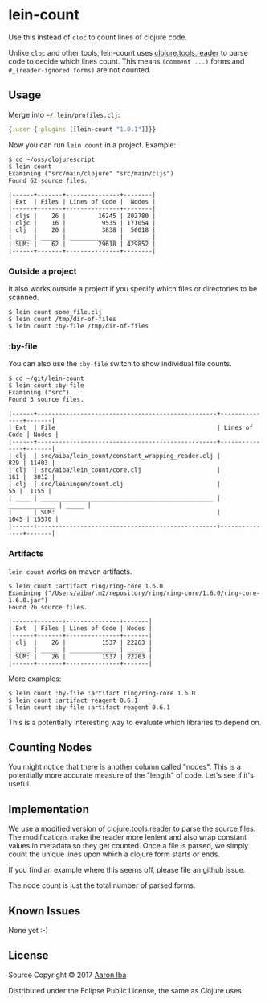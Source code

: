 # lein-count

Use this instead of `cloc` to count lines of clojure code.

Unlike `cloc` and other tools, lein-count uses [clojure.tools.reader][ctr] to parse code to decide which lines count. This means `(comment ...)`
forms and `#_(reader-ignored forms)` are not counted.

[ctr]: https://github.com/clojure/tools.reader

## Usage

Merge into `~/.lein/profiles.clj`:

```clojure
{:user {:plugins [[lein-count "1.0.1"]]}}
```

Now you can run `lein count` in a project.  Example:

```
$ cd ~/oss/clojurescript
$ lein count
Examining ("src/main/clojure" "src/main/cljs")
Found 62 source files.

|------+-------+---------------+--------|
| Ext  | Files | Lines of Code |  Nodes |
|------+-------+---------------+--------|
| cljs |    26 |         16245 | 202780 |
| cljc |    16 |          9535 | 171054 |
| clj  |    20 |          3838 |  56018 |
| ____ | _____ | _____________ | ______ |
| SUM: |    62 |         29618 | 429852 |
|------+-------+---------------+--------|
```

### Outside a project

It also works outside a project if you specify which files or directories to be scanned.

```
$ lein count some_file.clj
$ lein count /tmp/dir-of-files
$ lein count :by-file /tmp/dir-of-files
```

### :by-file

You can also use the `:by-file` switch to show individual file counts.

```
$ cd ~/git/lein-count
$ lein count :by-file
Examining ("src")
Found 3 source files.

|------+--------------------------------------------------+---------------+-------|
| Ext  | File                                             | Lines of Code | Nodes |
|------+--------------------------------------------------+---------------+-------|
| clj  | src/aiba/lein_count/constant_wrapping_reader.clj |           829 | 11403 |
| clj  | src/aiba/lein_count/core.clj                     |           161 |  3012 |
| clj  | src/leiningen/count.clj                          |            55 |  1155 |
| ____ | ________________________________________________ | _____________ | _____ |
|      | SUM:                                             |          1045 | 15570 |
|------+--------------------------------------------------+---------------+-------|
```

### Artifacts

`lein count` works on maven artifacts.

```
$ lein count :artifact ring/ring-core 1.6.0
Examining ("/Users/aiba/.m2/repository/ring/ring-core/1.6.0/ring-core-1.6.0.jar")
Found 26 source files.

|------+-------+---------------+-------|
| Ext  | Files | Lines of Code | Nodes |
|------+-------+---------------+-------|
| clj  |    26 |          1537 | 22263 |
| ____ | _____ | _____________ | _____ |
| SUM: |    26 |          1537 | 22263 |
|------+-------+---------------+-------|
```

More examples:

```
$ lein count :by-file :artifact ring/ring-core 1.6.0
$ lein count :artifact reagent 0.6.1
$ lein count :by-file :artifact reagent 0.6.1
```

This is a potentially interesting way to evaluate which libraries to depend on.

## Counting Nodes

You might notice that there is another column called "nodes".  This is a potentially more accurate measure of the "length" of code.  Let's see if it's useful.

## Implementation

We use a modified version of [clojure.tools.reader][ctr] to parse the source files.  The modifications make the reader more lenient and also wrap constant values in metadata so they get counted.  Once a file is parsed, we simply count the unique lines upon which a clojure form starts or ends.

If you find an example where this seems off, please file an github issue.

The node count is just the total number of parsed forms.

## Known Issues

None yet :-)

## License

Source Copyright © 2017 [Aaron Iba](http://aaroniba.net/)

Distributed under the Eclipse Public License, the same as Clojure uses.
